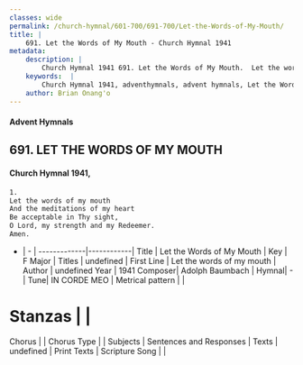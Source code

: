 ```yaml
---
classes: wide
permalink: /church-hymnal/601-700/691-700/Let-the-Words-of-My-Mouth/
title: |
    691. Let the Words of My Mouth - Church Hymnal 1941
metadata:
    description: |
        Church Hymnal 1941 691. Let the Words of My Mouth.  Let the words of my mouth  And the meditations of my heart  Be acceptable in Thy sight,  O Lord, my strength and my Redeemer.  Amen. 
    keywords:  |
        Church Hymnal 1941, adventhymnals, advent hymnals, Let the Words of My Mouth, Let the words of my mouth. 
    author: Brian Onang'o
---
```


#### Advent Hymnals
## 691. LET THE WORDS OF MY MOUTH
####  Church Hymnal 1941,

```txt
1.
Let the words of my mouth 
And the meditations of my heart 
Be acceptable in Thy sight, 
O Lord, my strength and my Redeemer. 
Amen.

```

- |   -  |
-------------|------------|
Title | Let the Words of My Mouth |
Key | F Major |
Titles | undefined |
First Line | Let the words of my mouth |
Author | undefined
Year | 1941
Composer| Adolph Baumbach |
Hymnal|  - |
Tune| IN CORDE MEO |
Metrical pattern | |
# Stanzas |  |
Chorus |  |
Chorus Type |  |
Subjects | Sentences and Responses |
Texts | undefined |
Print Texts | 
Scripture Song |  |
    
